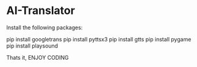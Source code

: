 # AI-Translator

Install the following packages:

pip install googletrans
pip install pyttsx3
pip install gtts
pip install pygame
pip install playsound

Thats it,
ENJOY CODING
